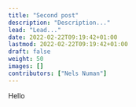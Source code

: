 ```yaml
---
title: "Second post"
description: "Description..."
lead: "Lead..."
date: 2022-02-22T09:19:42+01:00
lastmod: 2022-02-22T09:19:42+01:00
draft: false
weight: 50
images: []
contributors: ["Nels Numan"]
---
```


Hello